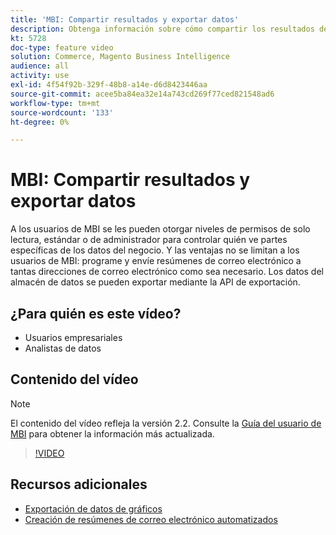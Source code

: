 ```yaml
---
title: 'MBI: Compartir resultados y exportar datos'
description: Obtenga información sobre cómo compartir los resultados de MBI y exportar datos para su integración con otras herramientas empresariales.
kt: 5728
doc-type: feature video
solution: Commerce, Magento Business Intelligence
audience: all
activity: use
exl-id: 4f54f92b-329f-48b8-a14e-d6d8423446aa
source-git-commit: acee5ba84ea32e14a743cd269f77ced821548ad6
workflow-type: tm+mt
source-wordcount: '133'
ht-degree: 0%

---
```


# MBI: Compartir resultados y exportar datos

A los usuarios de MBI se les pueden otorgar niveles de permisos de solo lectura, estándar o de administrador para controlar quién ve partes específicas de los datos del negocio. Y las ventajas no se limitan a los usuarios de MBI: programe y envíe resúmenes de correo electrónico a tantas direcciones de correo electrónico como sea necesario. Los datos del almacén de datos se pueden exportar mediante la API de exportación.

## ¿Para quién es este vídeo?

- Usuarios empresariales
- Analistas de datos

## Contenido del vídeo

>[!NOTE]
>
>El contenido del vídeo refleja la versión 2.2. Consulte la [Guía del usuario de MBI](https://docs.magento.com/mbi/) para obtener la información más actualizada.

>[!VIDEO](https://video.tv.adobe.com/v/35983?quality=12&learn=on)

## Recursos adicionales

- [Exportación de datos de gráficos](https://docs.magento.com/mbi/data-user/export-data/exp-chart-dash.html)
- [Creación de resúmenes de correo electrónico automatizados](https://docs.magento.com/mbi/data-user/export-data/email-summaries.html)
